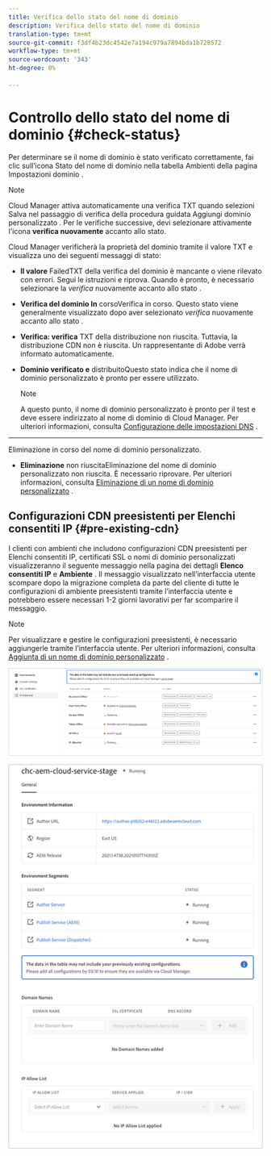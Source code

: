 ```yaml
---
title: Verifica dello stato del nome di dominio
description: Verifica dello stato del nome di dominio
translation-type: tm+mt
source-git-commit: f3df4b23dc4542e7a194c979a7894bda1b728572
workflow-type: tm+mt
source-wordcount: '343'
ht-degree: 0%

---
```



# Controllo dello stato del nome di dominio {#check-status}

Per determinare se il nome di dominio è stato verificato correttamente, fai clic sull’icona Stato del nome di dominio nella tabella Ambienti della pagina Impostazioni dominio .

>[!NOTE]
>Cloud Manager attiva automaticamente una verifica TXT quando selezioni Salva nel passaggio di verifica della procedura guidata Aggiungi dominio personalizzato . Per le verifiche successive, devi selezionare attivamente l&#39;icona **verifica nuovamente** accanto allo stato.

Cloud Manager verificherà la proprietà del dominio tramite il valore TXT e visualizza uno dei seguenti messaggi di stato:

* **Il valore**
FailedTXT della verifica del dominio è mancante o viene rilevato con errori. Segui le istruzioni e riprova. Quando è pronto, è necessario selezionare la 
*verifica* nuovamente accanto allo stato .

* **Verifica del dominio In**
corsoVerifica in corso. Questo stato viene generalmente visualizzato dopo aver selezionato 
*verifica* nuovamente accanto allo stato .

* **Verifica: verifica**
TXT della distribuzione non riuscita. Tuttavia, la distribuzione CDN non è riuscita. Un rappresentante di Adobe verrà informato automaticamente.

* **Dominio verificato e**
distribuitoQuesto stato indica che il nome di dominio personalizzato è pronto per essere utilizzato.
   >[!NOTE]
   >A questo punto, il nome di dominio personalizzato è pronto per il test e deve essere indirizzato al nome di dominio di Cloud Manager. Per ulteriori informazioni, consulta [Configurazione delle impostazioni DNS](/help/implementing/cloud-manager/custom-domain-names/configure-dns-settings.md) .

* ****
Eliminazione in corso del nome di dominio personalizzato.

* **Eliminazione**
non riuscitaEliminazione del nome di dominio personalizzato non riuscita. È necessario riprovare. Per ulteriori informazioni, consulta [Eliminazione di un nome di dominio personalizzato](/help/implementing/cloud-manager/custom-domain-names/delete-custom-domain-name.md) .


## Configurazioni CDN preesistenti per Elenchi consentiti IP {#pre-existing-cdn}

I clienti con ambienti che includono configurazioni CDN preesistenti per Elenchi consentiti IP, certificati SSL o nomi di dominio personalizzati visualizzeranno il seguente messaggio nella pagina dei dettagli **Elenco consentiti IP** e **Ambiente** . Il messaggio visualizzato nell’interfaccia utente scompare dopo la migrazione completa da parte del cliente di tutte le configurazioni di ambiente preesistenti tramite l’interfaccia utente e potrebbero essere necessari 1-2 giorni lavorativi per far scomparire il messaggio.

>[!NOTE]
>Per visualizzare e gestire le configurazioni preesistenti, è necessario aggiungerle tramite l’interfaccia utente. Per ulteriori informazioni, consulta [Aggiunta di un nome di dominio personalizzato](/help/implementing/cloud-manager/custom-domain-names/add-custom-domain-name.md) .

![](/help/implementing/cloud-manager/assets/ip-allow-list-1.png)

![](/help/implementing/cloud-manager/assets/ip-allow-list-2.png)
